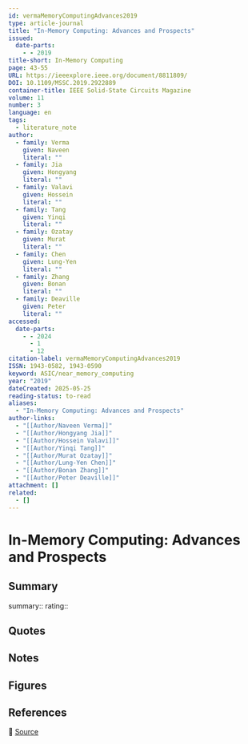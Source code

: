 ```yaml
---
id: vermaMemoryComputingAdvances2019
type: article-journal
title: "In-Memory Computing: Advances and Prospects"
issued:
  date-parts:
    - - 2019
title-short: In-Memory Computing
page: 43-55
URL: https://ieeexplore.ieee.org/document/8811809/
DOI: 10.1109/MSSC.2019.2922889
container-title: IEEE Solid-State Circuits Magazine
volume: 11
number: 3
language: en
tags:
  - literature_note
author:
  - family: Verma
    given: Naveen
    literal: ""
  - family: Jia
    given: Hongyang
    literal: ""
  - family: Valavi
    given: Hossein
    literal: ""
  - family: Tang
    given: Yinqi
    literal: ""
  - family: Ozatay
    given: Murat
    literal: ""
  - family: Chen
    given: Lung-Yen
    literal: ""
  - family: Zhang
    given: Bonan
    literal: ""
  - family: Deaville
    given: Peter
    literal: ""
accessed:
  date-parts:
    - - 2024
      - 1
      - 12
citation-label: vermaMemoryComputingAdvances2019
ISSN: 1943-0582, 1943-0590
keyword: ASIC/near_memory_computing
year: "2019"
dateCreated: 2025-05-25
reading-status: to-read
aliases:
  - "In-Memory Computing: Advances and Prospects"
author-links:
  - "[[Author/Naveen Verma]]"
  - "[[Author/Hongyang Jia]]"
  - "[[Author/Hossein Valavi]]"
  - "[[Author/Yinqi Tang]]"
  - "[[Author/Murat Ozatay]]"
  - "[[Author/Lung-Yen Chen]]"
  - "[[Author/Bonan Zhang]]"
  - "[[Author/Peter Deaville]]"
attachment: []
related:
  - []
---
```


# In-Memory Computing: Advances and Prospects

## Summary
summary::
rating::

## Quotes

## Notes

## Figures

## References

🔗 [Source](https://ieeexplore.ieee.org/document/8811809/)


